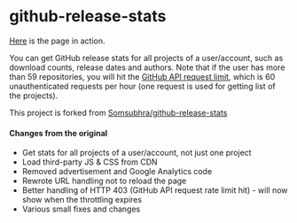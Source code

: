 # github-release-stats


[Here](http://dukelupus.com/github-release-stats/) is the page in action. 

You can get GitHub release stats for all projects of a user/account, such as  download counts, release dates and authors. Note that if the user has more than 59 repositories, you will hit the [GitHub API request limit](https://developer.github.com/v3/#rate-limiting), which is 60  unauthenticated requests per hour (one request is used for getting list of the projects).

This project is forked from [Somsubhra/github-release-stats](https://github.com/Somsubhra/github-release-stats)

#### Changes from the original
* Get stats for all projects of a user/account, not just one project
* Load third-party JS & CSS from CDN
* Removed advertisement and Google Analytics code
* Rewrote URL handling not to reload the page
* Better handling of HTTP 403 (GitHub API request rate limit hit) - will now show when the throttling expires
* Various small fixes and changes



